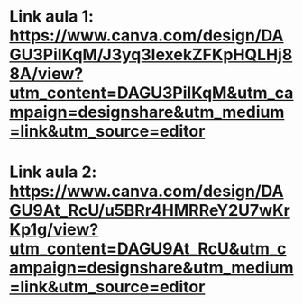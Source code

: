 
# Link aula 1: https://www.canva.com/design/DAGU3PilKqM/J3yq3IexekZFKpHQLHj88A/view?utm_content=DAGU3PilKqM&utm_campaign=designshare&utm_medium=link&utm_source=editor


# Link aula 2: https://www.canva.com/design/DAGU9At_RcU/u5BRr4HMRReY2U7wKrKp1g/view?utm_content=DAGU9At_RcU&utm_campaign=designshare&utm_medium=link&utm_source=editor
